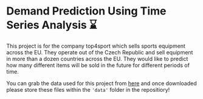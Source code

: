 # Demand Prediction Using Time Series Analysis ⌛

This project is for the company top4sport which sells sports equipment across the EU. They operate out of the Czech Republic and sell equipment in more than a dozen countries across the EU. They would like to predict how many different items will be sold in the future for different periods of time. 

You can grab the data used for this project from [here](https://drive.google.com/drive/folders/1-OFljaA6cE8F2WI6HCcPD-8g5M72hywI?usp=sharing) and once downloaded please store these files within the `'data'` folder in the repositiory!
